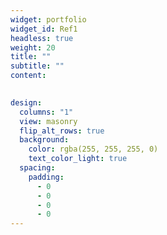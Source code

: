 ```yaml
---
widget: portfolio
widget_id: Ref1
headless: true
weight: 20
title: ""
subtitle: ""
content:
  

design:
  columns: "1"
  view: masonry
  flip_alt_rows: true
  background:
    color: rgba(255, 255, 255, 0)
    text_color_light: true
  spacing:
    padding:
      - 0
      - 0
      - 0
      - 0
---
```


